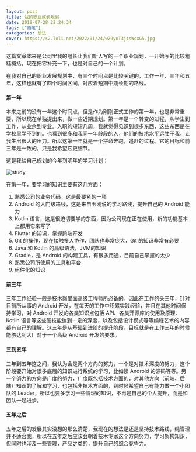 ```yaml
---
layout: post
title: 我的职业成长规划
date: 2019-07-28 22:24:34
tags: ["随笔"]
categories: 想法
cover: https://s2.loli.net/2022/01/24/wZ9ynT3jtsWcxG5.jpg
---
```


这篇文章本来是公司里我的组长让我们新人写的一个职业规划，一开始写的比较粗糙概括，现在把它补充一下，也是对自己的一个计划。

在我对自己的职业发展规划中，有三个时间点是比较关键的，工作一年、三年和五年，这样也就有了四个时间区间，对应着短期中期长期的路线。

#### 第一年

本来之前的没有一年这个时间点，但是作为刚刚正式工作的第一年，也是非常重要，所以现在单独提出来，做一些近期规划。第一年是一个转变的过程，从学生到工作，从业余到专业。入职的短短几周，我就觉得见识到很多东西，这些东西是在学校里学不到的。也看到很多和我同一年龄段的人，他们的技术水平远胜于我，让我生出很大的压力。所以这第一年就是一个拼命奔跑，追赶的过程。它的目标和前三年是一致的，只是我希望它更细节。

这是我给自己规划的今年到明年的学习计划：

![study](https://i.loli.net/2019/07/28/5d3daac6837c793743.jpg)

在第一年，要学习的知识主要有这几方面：

1.  熟悉公司的业务代码，这是最要紧的一项
2.  Android 的入门级路线，这是来自玉刚说的学习路线，提升自己的 Android 能力
3. Kotlin 语言，这是很迫切要学的东西，因为公司现在正在使用，新的功能基本上都用它来写了
4. Flutter 的知识，掌握跨端开发
5. Git 的操作，现在接触多人协作，团队也非常庞大，Git  的知识非常有必要
6. Java 和 Kotlin 的高级语法，JVM的知识
7. Gradle，是 Android 的构建工具，有很多用途，目前自己掌握的太少
8. 熟悉公司所使用的工具和平台
9. 组件化的知识

#### 前三年

三年工作经验一般是技术岗里面高级工程师所必备的。因此在工作的头三年，针对目前所从事的 Android 开发，在每天的工作中积累实践经验，并且在其他时间保持学习，对 Android 开发的各类知识点包括 API、各类开源库的使用及原理、Kotlin 语言等这些硬技能达到一定的深度，以及包括设计模式等等编程艺术的内容都有自己的理解。这三年是从基础到进阶的提升阶段，目标就是在工作三年的时候能够达到大厂对于一个高级 Android 开发的要求。

#### 三到五年

三年到五年这之间，我认为会是两个方向的努力，一个是对技术深度的努力，这个阶段要开始对很多底层的知识进行系统的学习，比如读 Android 的源码等等。另一个努力的方向是广度的努力，广度既包括技术方面的，对其他方向（前端、后端）知识的了解和学习，也包括非技术方面的，到时候希望自己有能力做一个小团队的 Leader，所以也要多学习一些管理的知识，不再是自己的个人提升，而是和团队一起进步。

#### 五年之后

五年之后的发展其实没想的那么清楚，我现在的想法是还是坚持技术路线，纯管理并不适合我，所以在五年之后应该会朝着技术专家这个方向努力，学习架构知识，但同时也涉及一些管理，产品之类的，提升自己的综合竞争力。